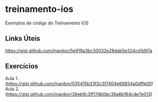 # treinamento-ios
Exemplos de código do Treinamento iOS

## Links Úteis

https://gist.github.com/jnardon/5e919a3bc30032e28dab5e324cd1d97a

## Exercícios

Aula 1. (https://gist.github.com/jnardon/035415b33f2c3f7404e69834a0dffe00)
Aula 2. (https://gist.github.com/jnardon/39eb9c3ff174b0bc39a6b164cde7e013)
